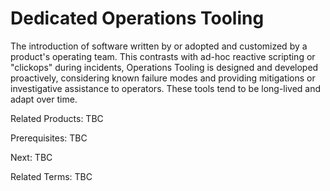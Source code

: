 # Dedicated Operations Tooling

The introduction of software written by or adopted and customized by a product's operating team.  This contrasts with ad-hoc reactive scripting or "clickops" during incidents, Operations Tooling is designed and developed proactively, considering known failure modes and providing mitigations or investigative assistance to operators.  These tools tend to be long-lived and adapt over time.

Related Products: TBC

Prerequisites:  TBC

Next: TBC

Related Terms: TBC
